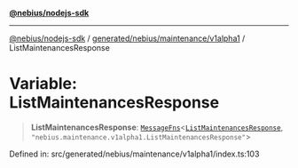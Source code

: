 [**@nebius/nodejs-sdk**](../../../../../README.md)

***

[@nebius/nodejs-sdk](../../../../../README.md) / [generated/nebius/maintenance/v1alpha1](../README.md) / ListMaintenancesResponse

# Variable: ListMaintenancesResponse

> **ListMaintenancesResponse**: [`MessageFns`](../../../../../runtime/protos/core/interfaces/MessageFns.md)\<[`ListMaintenancesResponse`](../interfaces/ListMaintenancesResponse.md), `"nebius.maintenance.v1alpha1.ListMaintenancesResponse"`\>

Defined in: src/generated/nebius/maintenance/v1alpha1/index.ts:103
